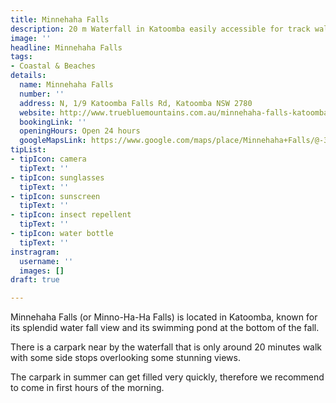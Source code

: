 ```yaml
---
title: Minnehaha Falls
description: 20 m Waterfall in Katoomba easily accessible for track walk and swimming
image: ''
headline: Minnehaha Falls
tags:
- Coastal & Beaches
details:
  name: Minnehaha Falls
  number: ''
  address: N, 1/9 Katoomba Falls Rd, Katoomba NSW 2780
  website: http://www.truebluemountains.com.au/minnehaha-falls-katoomba/
  bookingLink: ''
  openingHours: Open 24 hours
  googleMapsLink: https://www.google.com/maps/place/Minnehaha+Falls/@-33.6793685,150.3250657,17z/data=!3m1!4b1!4m5!3m4!1s0x6b126e3fd6b46615:0xe867bffabbbdee40!8m2!3d-33.679373!4d150.3272544
tipList:
- tipIcon: camera
  tipText: ''
- tipIcon: sunglasses
  tipText: ''
- tipIcon: sunscreen
  tipText: ''
- tipIcon: insect repellent
  tipText: ''
- tipIcon: water bottle
  tipText: ''
instragram:
  username: ''
  images: []
draft: true

---
```

Minnehaha Falls (or Minno-Ha-Ha Falls) is located in Katoomba, known for its splendid water fall view and its swimming pond at the bottom of the fall.

There is a carpark near by the waterfall that is only around 20 minutes walk with some side stops overlooking some stunning views.

The carpark in summer can get filled very quickly, therefore we recommend to come in first hours of the morning.